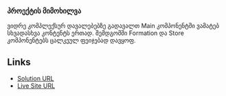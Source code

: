 ### პროექტის მიმოხილვა

ვიდრე კომპლექსურ დავალებებზე გადავალთ Main კომპონენტში ვამატებ სხვადასხვა კონტენტს ერთად.
შემდგომში Formation და Store კომპონენტებს ცალკეულ ფეიჯებად დავყოფ.

## Links

- [Solution URL](https://github.com/levansarishvili/TBC-Academy-React)
- [Live Site URL](https://levansarishvili-tbcacademy.netlify.app/)
